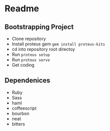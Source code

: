# Readme

## Bootstrapping Project
- Clone repository
- Install proteus gem ```gem install proteus-kits```
- cd into repository root directoy
- Run ```proteus setup```
- Run ```proteus serve```
- Get coding

## Dependenices
- Ruby
- Sass
- haml
- coffeescript
- bourbon
- neat
- bitters
